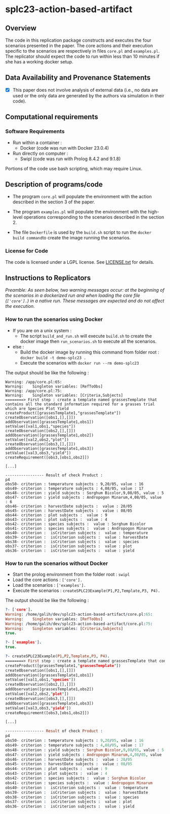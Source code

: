 # splc23-action-based-artifact

## Overview

The code in this replication package constructs and executes the four scenarios presented in the paper. The core actions and their execution specific to the scenarios are respectively in files `core.pl` and `examples.pl`. The replicator should expect the code to run within less than 10 minutes if she has a working docker setup.

## Data Availability and Provenance Statements

- [X] This paper does not involve analysis of external data (i.e., no data are used or the only data are generated by the authors via simulation in their code).


## Computational requirements

### Software Requirements

- Run within a container :
  - Docker (code was run with Docker 23.0.4)
- Run directly on computer :
  - Swipl (code was run with Prolog 8.4.2 and 9.1.8)

Portions of the code use bash scripting, which may require Linux.

## Description of programs/code

- The program `core.pl` will populate the environment with the action described in the section 3 of the paper.

- The program `examples.pl` will populate the environment with the high-level operations corresponding to the scenarios described in the section 2.

- The file `Dockerfile` is used by the `build.sh` script to run the `docker build command`to create the image running the scenarios.

### License for Code

The code is licensed under a LGPL license. See [LICENSE.txt](LICENSE.txt) for details.

## Instructions to Replicators

*Preamble: As seen below, two warning messages occur: at the beginning of the scenarios in a dockerized run and when loading the core file (`['core'].`) in a native run. These messages are expected and do not affect the execution.*

### How to run the scenarios using Docker

- If you are on a unix system :
   - The script `build_and_run.sh` will execute `build.sh` to create the docker image then `run_scenarios.sh` to execute all the scenarios. 
- else :
   - Build the docker image by running this command from folder root : `docker build -t demo-splc23 .`
   - Execute the scenarios with `docker run --rm demo-splc23`

The output should be like the following :

```
Warning: /app/core.pl:65:
Warning:    Singleton variables: [RefToObs]
Warning: /app/core.pl:75:
Warning:    Singleton variables: [Criteria,Subjects]
========> First step : create a template named grassesTemplate that contains all the standard information required for a grasses trial which are Species Plot Yield
createProduct([grassesTemplate1,"grassesTemplate"])
createObservation([obs1,[],[]])
addObservation([grassesTemplate1,obs1])
setValue([val1,obs1,"species"])
createObservation([obs2,[],[]])
addObservation([grassesTemplate1,obs2])
setValue([val2,obs2,"plot"])
createObservation([obs3,[],[]])
addObservation([grassesTemplate1,obs3])
setValue([val3,obs3,"yield"])
createRequirement([obs3,[obs1,obs2]])

[...]

----------------- Result of check Product : 
p4
obs50- criterion : temperature subjects : 9,20/05, value : 16
obs49- criterion : temperature subjects : 4,08/05, value : 17
obs48- criterion : yield subjects : Sorghum Bicolor,9,08/05, value : 5
obs47- criterion : yield subjects : Andropogon Minarum,4,08/05, value : 6
obs46- criterion : harvestDate subjects :  value : 20/05
obs45- criterion : harvestDate subjects :  value : 08/05
obs44- criterion : plot subjects :  value : 9
obs43- criterion : plot subjects :  value : 4
obs42- criterion : species subjects :  value : Sorghum Bicolor
obs41- criterion : species subjects :  value : Andropogon Minarum
obs40- criterion :  isCriterion subjects :  value : temperature
obs39- criterion :  isCriterion subjects :  value : harvestDate
obs38- criterion :  isCriterion subjects :  value : species
obs37- criterion :  isCriterion subjects :  value : plot
obs36- criterion :  isCriterion subjects :  value : yield
```

### How to run the scenarios without Docker

- Start the prolog environment from the folder root : `swipl`
- Load the core actions : `['core'].`
- Load the scenarios : `['examples'].`
- Execute the scenarios : `createSPLC23Example(P1,P2,Template,P3, P4).`

The output should be like the following :

```prolog
?- ['core'].
Warning: /home/galih/dev/splc23-action-based-artifact/core.pl:65:
Warning:    Singleton variables: [RefToObs]
Warning: /home/galih/dev/splc23-action-based-artifact/core.pl:75:
Warning:    Singleton variables: [Criteria,Subjects]
true.

?- ['examples'].
true.

?- createSPLC23Example(P1,P2,Template,P3, P4).
========> First step : create a template named grassesTemplate that contains all the standard information required for a grasses trial which are Species Plot Yield
createProduct([grassesTemplate1,"grassesTemplate"])
createObservation([obs1,[],[]])
addObservation([grassesTemplate1,obs1])
setValue([val1,obs1,"species"])
createObservation([obs2,[],[]])
addObservation([grassesTemplate1,obs2])
setValue([val2,obs2,"plot"])
createObservation([obs3,[],[]])
addObservation([grassesTemplate1,obs3])
setValue([val3,obs3,"yield"])
createRequirement([obs3,[obs1,obs2]])

[...]

----------------- Result of check Product : 
p4
obs50- criterion : temperature subjects : 9,20/05, value : 16
obs49- criterion : temperature subjects : 4,08/05, value : 17
obs48- criterion : yield subjects : Sorghum Bicolor,9,08/05, value : 5
obs47- criterion : yield subjects : Andropogon Minarum,4,08/05, value : 6
obs46- criterion : harvestDate subjects :  value : 20/05
obs45- criterion : harvestDate subjects :  value : 08/05
obs44- criterion : plot subjects :  value : 9
obs43- criterion : plot subjects :  value : 4
obs42- criterion : species subjects :  value : Sorghum Bicolor
obs41- criterion : species subjects :  value : Andropogon Minarum
obs40- criterion :  isCriterion subjects :  value : temperature
obs39- criterion :  isCriterion subjects :  value : harvestDate
obs38- criterion :  isCriterion subjects :  value : species
obs37- criterion :  isCriterion subjects :  value : plot
obs36- criterion :  isCriterion subjects :  value : yield
```
